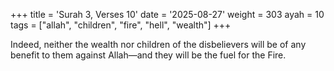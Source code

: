 +++
title = 'Surah 3, Verses 10'
date = '2025-08-27'
weight = 303
ayah = 10
tags = ["allah", "children", "fire", "hell", "wealth"]
+++

Indeed, neither the wealth nor children of the disbelievers will be of any benefit to them against Allah—and they will be the fuel for the Fire.